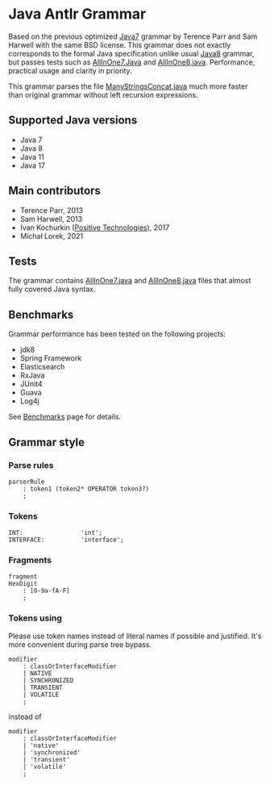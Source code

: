# Java Antlr Grammar

Based on the previous optimized [Java7](../java) grammar by Terence Parr and Sam Harwell
with the same BSD license. This grammar does not exactly corresponds to the formal
Java specification unlike usual [Java8](../java8) grammar, but passes tests such as
[AllInOne7.Java](examples/AllInOne7.java) and [AllInOne8.java](examples/AllInOne8.java).
Performance, practical usage and clarity in priority.

This grammar parses the file [ManyStringsConcat.java](examples/ManyStringsConcat.java)
much more faster than original grammar without left recursion expressions.

## Supported Java versions

* Java 7
* Java 8
* Java 11
* Java 17

## Main contributors

* Terence Parr, 2013
* Sam Harwell, 2013
* Ivan Kochurkin ([Positive Technologies](https://github.com/PositiveTechnologies)), 2017
* Michał Lorek, 2021

## Tests

The grammar contains [AllInOne7.java](examples/AllInOne7.java) and
[AllInOne8.java](examples/AllInOne8.java) files that almost fully covered Java syntax.

## Benchmarks

Grammar performance has been tested on the following projects:

* jdk8
* Spring Framework
* Elasticsearch
* RxJava
* JUnit4
* Guava
* Log4j

See [Benchmarks](Benchmarks.md) page for details.

## Grammar style

### Parse rules

```ANTLR
parserRule
    : token1 (token2* OPERATOR token3?)
    ;
```

### Tokens

```ANTLR
INT:                'int';
INTERFACE:          'interface';
```

### Fragments

```ANTLR
fragment
HexDigit
    : [0-9a-fA-F]
    ;
```

### Tokens using

Please use token names instead of literal names if possible and justified.
It's more convenient during parse tree bypass.

```ANTLR
modifier
    : classOrInterfaceModifier
    | NATIVE
    | SYNCHRONIZED
    | TRANSIENT
    | VOLATILE
    ;
```

instead of

```ANTLR
modifier
    : classOrInterfaceModifier
    | 'native'
    | 'synchronized'
    | 'transient'
    | 'volatile'
    ;
```